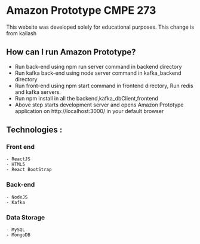 # Amazon Prototype CMPE 273

This website was developed solely for educational purposes.
This change is from kailash
## How can I run Amazon Prototype?

- Run back-end using npm run server command in backend directory
- Run kafka back-end using node server command in kafka_backend directory
- Run front-end using npm start command in frontend directory, Run redis and kafka servers.
- Run npm install in all the backend,kafka_dbClient,frontend
- Above step starts development server and opens Amazon Prototype application on http://localhost:3000/ in your default browser

## Technologies :

### Front end

    - ReactJS
    - HTML5
    - React BootStrap

### Back-end

    - NodeJS
    - Kafka

### Data Storage

    - MySQL
    - MongoDB
